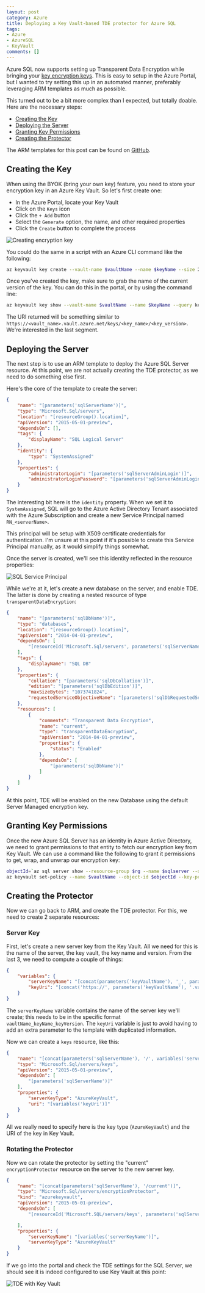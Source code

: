 ```yaml
---
layout: post
category: Azure
title: Deploying a Key Vault-based TDE protector for Azure SQL
tags:
- Azure
- AzureSQL
- KeyVault
comments: []
---
```

Azure SQL now supports setting up Transparent Data Encryption while bringing your
[key encryption keys](https://azure.microsoft.com/en-us/blog/preview-sql-transparent-data-encryption-tde-with-bring-your-key-key-support/).
This is easy to setup in the Azure Portal, but I wanted to try setting this up
in an automated manner, preferably leveraging ARM templates as much as possible.

This turned out to be a bit more complex than I expected, but totally doable. Here
are the necessary steps:

* [Creating the Key](#creating-the-key)
* [Deploying the Server](#deploying-the-server)
* [Granting Key Permissions](#granting-key-permissions)
* [Creating the Protector](#creating-the-protector)

The ARM templates for this post can be found on [GitHub](https://github.com/tomasr/arm-sqldb-keyvault-protector).

## Creating the Key

When using the BYOK (bring your own key) feature, you need to store your encryption key
in an Azure Key Vault. So let's first create one:

* In the Azure Portal, locate your Key Vault
* Click on the `Keys` icon
* Click the `+ Add` button
* Select the `Generate` option, the name, and other required properties
* Click the `Create` button to complete the process

![Creating encryption key]({{site.images_base}}/2017/kv-createsqlkey.png)

You could do the same in a script with an Azure CLI command like the following:

```sh
az keyvault key create --vault-name $vaultName --name $keyName --size 2048 --protection software
```

Once you've created the key, make sure to grab the name of the current version
of the key. You can do this in the portal, or by using the command line:

```sh
az keyvault key show --vault-name $vaultName --name $keyName --query key.kid
```

The URI returned will be something similar to
`https://<vault_name>.vault.azure.net/keys/<key_name>/<key_version>`. We're interested in
the last segment.

## Deploying the Server

The next step is to use an ARM template to deploy the Azure SQL Server resource. At this point, we are not
actually creating the TDE protector, as we need to do something else first.

Here's the core of the template to create the server:

```json
{
    "name": "[parameters('sqlServerName')]",
    "type": "Microsoft.Sql/servers",
    "location": "[resourceGroup().location]",
    "apiVersion": "2015-05-01-preview",
    "dependsOn": [],
    "tags": {
        "displayName": "SQL Logical Server"
    },
    "identity": {
        "type": "SystemAssigned"
    },
    "properties": {
        "administratorLogin": "[parameters('sqlServerAdminLogin')]",
        "administratorLoginPassword": "[parameters('sqlServerAdminLoginPassword')]"
    }
}
```

The interesting bit here is the `identity` property. When we set it to `SystemAssigned`, SQL
will go to the Azure Active Directory Tenant associated with the Azure Subscription
and create a new Service Principal named `RN_<serverName>`.

This principal will be setup with X509 certificate credentials for authentication. I'm
unsure at this point if it's possible to create this Service Principal manually,
as it would simplify things somewhat.

Once the server is created, we'll see this identity reflected in the resource properties:

![SQL Service Principal]({{site.images_base}}/2017/sql-serviceprincipal.png)

While we're at it, let's create a new database on the server, and enable TDE.
The latter is done by creating a nested resource of type `transparentDataEncryption`:

```json
{
    "name": "[parameters('sqlDbName')]",
    "type": "databases",
    "location": "[resourceGroup().location]",
    "apiVersion": "2014-04-01-preview",
    "dependsOn": [
        "[resourceId('Microsoft.Sql/servers', parameters('sqlServerName'))]"
    ],
    "tags": {
        "displayName": "SQL DB"
    },
    "properties": {
        "collation": "[parameters('sqlDbCollation')]",
        "edition": "[parameters('sqlDbEdition')]",
        "maxSizeBytes": "1073741824",
        "requestedServiceObjectiveName": "[parameters('sqlDbRequestedServiceObjectiveName')]"
    },
    "resources": [
        {
            "comments": "Transparent Data Encryption",
            "name": "current",
            "type": "transparentDataEncryption",
            "apiVersion": "2014-04-01-preview",
            "properties": {
                "status": "Enabled"
            },
            "dependsOn": [
                "[parameters('sqlDbName')]"
            ]
        }
    ]
}
```

At this point, TDE will be enabled on the new Database using the default Server Managed encryption key.

## Granting Key Permissions

Once the new Azure SQL Server has an identity in Azure Active Directory, we need to grant
permissions to that entity to fetch our encryption key from Key Vault. We can use a
command like the following to grant it permissions to get, wrap, and unwrap our encryption key:

```sh
objectId=`az sql server show --resource-group $rg --name $sqlserver --query identity.principalId | sed -e 's/^"//' -e 's/"$//'`
az keyvault set-policy --name $vaultName --object-id $objectId --key-permissions get wrapKey unwrapKey
```

## Creating the Protector

Now we can go back to ARM, and create the TDE protector. For this, we need to create 2 separate resources:

### Server Key

First, let's create a new server key from the Key Vault. All we need for this is the name of the server,
the key vault, the key name and version. From the last 3, we need to compute a couple of things:

```json
{
    "variables": {
        "serverKeyName": "[concat(parameters('keyVaultName'), '_', parameters('keyName'), '_', parameters('keyVersion'))]",
        "keyUri": "[concat('https://', parameters('keyVaultName'), '.vault.azure.net/keys/', parameters('keyName'), '/', parameters('keyVersion'))]"
    }
}
```

The `serverKeyName` variable contains the name of the server key we'll create; this needs to be
in the specific format `vaultName_keyName_keyVersion`. The `keyUri` variable is just to avoid
having to add an extra parameter to the template with duplicated information.

Now we can create a `keys` resource, like this:

```json
{
    "name": "[concat(parameters('sqlServerName'), '/', variables('serverKeyName'))]",
    "type": "Microsoft.Sql/servers/keys",
    "apiVersion": "2015-05-01-preview",
    "dependsOn": [
        "[parameters('sqlServerName')]"
    ],
    "properties": {
        "serverKeyType": "AzureKeyVault",
        "uri": "[variables('keyUri')]"
    }
}
```

All we really need to specify here is the key type (`AzureKeyVault`) and the URI of the
key in Key Vault.

### Rotating the Protector

Now we can rotate the protector by setting the "current" `encryptionProtector` resource on
the server to the new server key.

```json
{
    "name": "[concat(parameters('sqlServerName'), '/current')]",
    "type": "Microsoft.Sql/servers/encryptionProtector",
    "kind": "azurekeyvault",
    "apiVersion": "2015-05-01-preview",
    "dependsOn": [
        "[resourceId('Microsoft.SQL/servers/keys', parameters('sqlServerName'), variables('serverKeyName'))]"

    ],
    "properties": {
        "serverKeyName": "[variables('serverKeyName')]",
        "serverKeyType": "AzureKeyVault"
    }
}
```

If we go into the portal and check the TDE settings for the SQL Server, we should see it is
indeed configured to use Key Vault at this point:

![TDE with Key Vault]({{site.images_base}}/2017/sql-tde-keyvault.png)